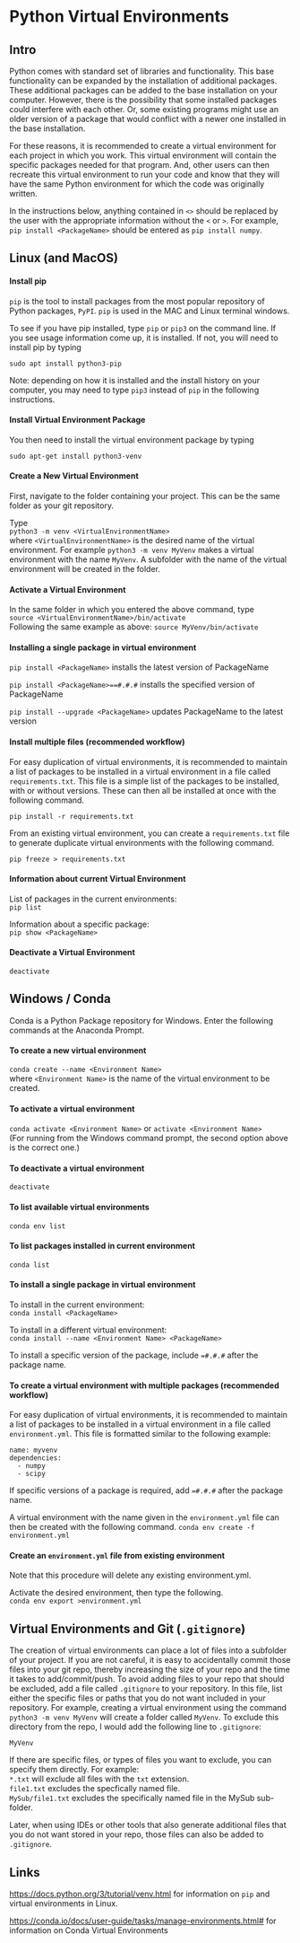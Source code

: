 # Python Virtual Environments

## Intro
Python comes with standard set of libraries and functionality.  This base
functionality can be expanded by the installation of additional packages.
These additional packages can be added to the base installation on your 
computer.  However, there is the possibility that some installed packages
could interfere with each other.  Or, some existing programs might use an 
older version of a package that would conflict with a newer one installed
in the base installation.  

For these reasons, it is recommended to create a virtual environment for each
project in which you work.  This virtual environment will contain the specific
packages needed for that program.  And, other users can then recreate this
virtual environment to run your code and know that they will have the same
Python environment for which the code was originally written.

In the instructions below, anything contained in `<>` should be replaced by
the user with the appropriate information without the `<` or `>`.  For
example, `pip install <PackageName>` should be entered as `pip install numpy`.

## Linux (and MacOS)
#### Install pip

`pip` is the tool to install packages from the most popular repository of
Python packages, `PyPI`.  `pip` is used in the MAC and Linux terminal windows.

To see if you have pip installed, type `pip` or `pip3` on the command
line.  If you see usage information come up, it is installed.  If not,
you will need to install pip by typing

```
sudo apt install python3-pip
```

Note:  depending on how it is installed and the install history on your 
computer, you may need to type `pip3` instead of `pip` in the following
instructions.

#### Install Virtual Environment Package
You then need to install the virtual environment package by typing 
```
sudo apt-get install python3-venv
```

#### Create a New Virtual Environment
First, navigate to the folder containing your project.  This can be the same 
folder as your git repository.

Type  
`python3 -m venv <VirtualEnvironmentName>`  
where `<VirtualEnvironmentName>` is the desired name of the virtual
environment.  For example `python3 -m venv MyVenv` makes a virtual
environment with the name `MyVenv`.  A subfolder with the name of the virtual
environment will be created in the folder.

#### Activate a Virtual Environment
In the same folder in which you entered the above command, type  
`source <VirtualEnvironmentName>/bin/activate`  
Following the same example as above:  `source MyVenv/bin/activate`

#### Installing a single package in virtual environment
`pip install <PackageName>` installs the latest version of PackageName

`pip install <PackageName>==#.#.#` installs the specified version of 
PackageName

`pip install --upgrade <PackageName>` updates PackageName to the latest version

#### Install multiple files (recommended workflow)
For easy duplication of virtual environments, it is recommended to maintain a
list of packages to be installed in a virtual environment in a file called
`requirements.txt`.  This file is a simple list of the packages to be installed,
with or without versions.  These can then all be installed at once with the
following command.

`pip install -r requirements.txt`

From an existing virtual environment, you can create a `requirements.txt` file
to generate duplicate virtual environments with the following command.

`pip freeze > requirements.txt`

#### Information about current Virtual Environment
List of packages in the current environments:  
`pip list`

Information about a specific package:  
`pip show <PackageName>`


#### Deactivate a Virtual Environment
`deactivate`


## Windows / Conda
Conda is a Python Package repository for Windows.
Enter the following commands at the Anaconda Prompt.

#### To create a new virtual environment
`conda create --name <Environment Name>`  
where `<Environment Name>` is the name of the virtual environment to be created.

#### To activate a virtual environment
`conda activate <Environment Name>` or `activate <Environment Name>`  
(For running from the Windows command prompt, the second option above is the correct one.)

#### To deactivate a virtual environment
`deactivate`

#### To list available virtual environments
`conda env list`

#### To list packages installed in current environment
`conda list`

#### To install a single package in virtual environment
To install in the current environment:  
`conda install <PackageName>`

To install in a different virtual environment:  
`conda install --name <Environment Name> <PackageName>`

To install a specific version of the package, include `=#.#.#` after the 
package name.

#### To create a virtual environment with multiple packages (recommended workflow)
For easy duplication of virtual environments, it is recommended to maintain a
list of packages to be installed in a virtual environment in a file called
`environment.yml`.  This file is formatted similar to the following example:
```
name: myvenv
dependencies:
  - numpy
  - scipy
```
If specific versions of a package is required, add `=#.#.#` after the package
name.

A virtual environment with the name given in the `environment.yml` file can
then be created with the following command.
`conda env create -f environment.yml`

#### Create an `environment.yml` file from existing environment
Note that this procedure will delete any existing environment.yml.

Activate the desired environment, then type the following.  
`conda env export >environment.yml`

 ## Virtual Environments and Git  (`.gitignore`)
 The creation of virtual environments can place a lot of files into a subfolder
 of your project.  If you are not careful, it is easy to accidentally commit
 those files into your git repo, thereby increasing the size of your repo and
 the time it takes to add/commit/push.  To avoid adding files to your repo
 that should be excluded, add a file called `.gitignore` to your repository.
 In this file, list either the specific files or paths that you do not want
 included in your repository.  For example, creating a virtual environment
 using the command `python3 -m venv MyVenv` will create a folder called 
 `MyVenv`.  To exclude this directory from the repo, I would add the following
 line to `.gitignore`:
 ```
 MyVenv
 ```
 If there are specific files, or types of files you want to exclude, you can
 specify them directly.  For example:  
 `*.txt` will exclude all files with the `txt` extension.  
 `file1.txt` excludes the specfically named file.  
 `MySub/file1.txt` excludes the specifically named file in the MySub sub-folder.
 
 Later, when using IDEs or other tools that also generate additional files that
 you do not want stored in your repo, those files can also be added to 
 `.gitignore`.
 
 ## Links
 <https://docs.python.org/3/tutorial/venv.html> for information on `pip` and
 virtual environments in Linux.
 
 
 <https://conda.io/docs/user-guide/tasks/manage-environments.html#> for 
 information on Conda Virtual Environments
 